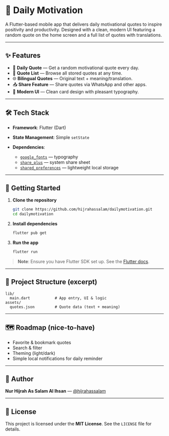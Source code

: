 # 📱 Daily Motivation

A Flutter-based mobile app that delivers daily motivational quotes to inspire positivity and productivity. Designed with a clean, modern UI featuring a random quote on the home screen and a full list of quotes with translations.

---

## ✨ Features

* 🎯 **Daily Quote** — Get a random motivational quote every day.
* 📜 **Quote List** — Browse all stored quotes at any time.
* 🌐 **Bilingual Quotes** — Original text + meaning/translation.
* 📤 **Share Feature** — Share quotes via WhatsApp and other apps.
* 🎨 **Modern UI** — Clean card design with pleasant typography.

---

## 🛠️ Tech Stack

* **Framework**: Flutter (Dart)
* **State Management**: Simple `setState`
* **Dependencies**:

  * [`google_fonts`](https://pub.dev/packages/google_fonts) — typography
  * [`share_plus`](https://pub.dev/packages/share_plus) — system share sheet
  * [`shared_preferences`](https://pub.dev/packages/shared_preferences) — lightweight local storage

---

## 🚀 Getting Started

1. **Clone the repository**

   ```bash
   git clone https://github.com/hijrahassalam/dailymotivation.git
   cd dailymotivation
   ```

2. **Install dependencies**

   ```bash
   flutter pub get
   ```

3. **Run the app**

   ```bash
   flutter run
   ```

> **Note**: Ensure you have Flutter SDK set up. See the [Flutter docs](https://docs.flutter.dev/get-started/install).

---

## 📁 Project Structure (excerpt)

```
lib/
  main.dart           # App entry, UI & logic
assets/
  quotes.json         # Quote data (text + meaning)
```

---

## 🗺️ Roadmap (nice-to-have)

* Favorite & bookmark quotes
* Search & filter
* Theming (light/dark)
* Simple local notifications for daily reminder

---

## 👤 Author

**Nur Hijrah As Salam Al Ihsan** — [@hijrahassalam](https://github.com/hijrahassalam)

---

## 📄 License

This project is licensed under the **MIT License**. See the `LICENSE` file for details.
